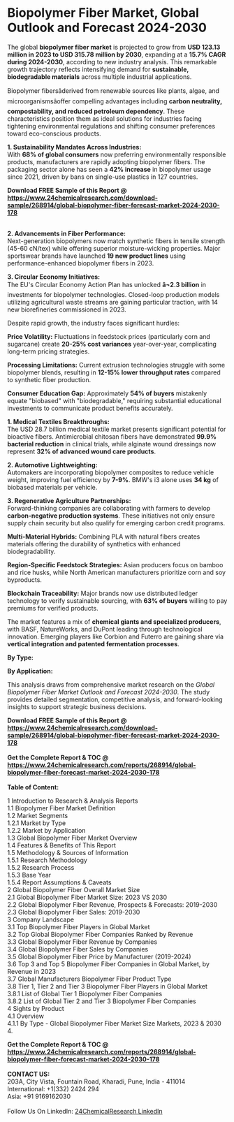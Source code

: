 <h1>Biopolymer Fiber Market, Global Outlook and Forecast 2024-2030</h1><p>The global <strong>biopolymer fiber market</strong> is projected to grow from <strong>USD 123.13 million in 2023 to USD 315.78 million by 2030</strong>, expanding at a <strong>15.7% CAGR during 2024-2030</strong>, according to new industry analysis. This remarkable growth trajectory reflects intensifying demand for <strong>sustainable, biodegradable materials</strong> across multiple industrial applications.</p><p>Biopolymer fibersâderived from renewable sources like plants, algae, and microorganismsâoffer compelling advantages including <strong>carbon neutrality, compostability, and reduced petroleum dependency</strong>. These characteristics position them as ideal solutions for industries facing tightening environmental regulations and shifting consumer preferences toward eco-conscious products.</p><p><strong>1. Sustainability Mandates Across Industries:</strong><br>
With <strong>68% of global consumers</strong> now preferring environmentally responsible products, manufacturers are rapidly adopting biopolymer fibers. The packaging sector alone has seen a <strong>42% increase</strong> in biopolymer usage since 2021, driven by bans on single-use plastics in 127 countries.</p><div><b>Download FREE Sample of this Report @ 
            <a href="https://www.24chemicalresearch.com/download-sample/268914/global-biopolymer-fiber-forecast-market-2024-2030-178">
            https://www.24chemicalresearch.com/download-sample/268914/global-biopolymer-fiber-forecast-market-2024-2030-178</a></b></div><br><p><strong>2. Advancements in Fiber Performance:</strong><br>
Next-generation biopolymers now match synthetic fibers in tensile strength (45-60 cN/tex) while offering superior moisture-wicking properties. Major sportswear brands have launched <strong>19 new product lines</strong> using performance-enhanced biopolymer fibers in 2023.</p><p><strong>3. Circular Economy Initiatives:</strong><br>
The EU's Circular Economy Action Plan has unlocked <strong>â¬2.3 billion</strong> in investments for biopolymer technologies. Closed-loop production models utilizing agricultural waste streams are gaining particular traction, with 14 new biorefineries commissioned in 2023.</p><p>Despite rapid growth, the industry faces significant hurdles:</p><p><strong>Price Volatility:</strong> Fluctuations in feedstock prices (particularly corn and sugarcane) create <strong>20-25% cost variances</strong> year-over-year, complicating long-term pricing strategies.</p><p><strong>Processing Limitations:</strong> Current extrusion technologies struggle with some biopolymer blends, resulting in <strong>12-15% lower throughput rates</strong> compared to synthetic fiber production.</p><p><strong>Consumer Education Gap:</strong> Approximately <strong>54% of buyers</strong> mistakenly equate "biobased" with "biodegradable," requiring substantial educational investments to communicate product benefits accurately.</p><p><strong>1. Medical Textiles Breakthroughs:</strong><br>
The USD 28.7 billion medical textile market presents significant potential for bioactive fibers. Antimicrobial chitosan fibers have demonstrated <strong>99.9% bacterial reduction</strong> in clinical trials, while alginate wound dressings now represent <strong>32% of advanced wound care products</strong>.</p><p><strong>2. Automotive Lightweighting:</strong><br>
Automakers are incorporating biopolymer composites to reduce vehicle weight, improving fuel efficiency by <strong>7-9%</strong>. BMW's i3 alone uses <strong>34 kg</strong> of biobased materials per vehicle.</p><p><strong>3. Regenerative Agriculture Partnerships:</strong><br>
Forward-thinking companies are collaborating with farmers to develop <strong>carbon-negative production systems</strong>. These initiatives not only ensure supply chain security but also qualify for emerging carbon credit programs.</p><p><strong>Multi-Material Hybrids:</strong> Combining PLA with natural fibers creates materials offering the durability of synthetics with enhanced biodegradability.</p><p><strong>Region-Specific Feedstock Strategies:</strong> Asian producers focus on bamboo and rice husks, while North American manufacturers prioritize corn and soy byproducts.</p><p><strong>Blockchain Traceability:</strong> Major brands now use distributed ledger technology to verify sustainable sourcing, with <strong>63% of buyers</strong> willing to pay premiums for verified products.</p><p>The market features a mix of <strong>chemical giants and specialized producers</strong>, with BASF, NatureWorks, and DuPont leading through technological innovation. Emerging players like Corbion and Futerro are gaining share via <strong>vertical integration and patented fermentation processes</strong>.</p><p><strong>By Type:</strong></p><p><strong>By Application:</strong></p><p>This analysis draws from comprehensive market research on the <em>Global Biopolymer Fiber Market Outlook and Forecast 2024-2030</em>. The study provides detailed segmentation, competitive analysis, and forward-looking insights to support strategic business decisions.</p><div><b>Download FREE Sample of this Report @ 
            <a href="https://www.24chemicalresearch.com/download-sample/268914/global-biopolymer-fiber-forecast-market-2024-2030-178">
            https://www.24chemicalresearch.com/download-sample/268914/global-biopolymer-fiber-forecast-market-2024-2030-178</a></b></div><br><div><b>Get the Complete Report & TOC @ 
            <a href="https://www.24chemicalresearch.com/reports/268914/global-biopolymer-fiber-forecast-market-2024-2030-178">
            https://www.24chemicalresearch.com/reports/268914/global-biopolymer-fiber-forecast-market-2024-2030-178</a></b></div><br>
            <b>Table of Content:</b><p>1 Introduction to Research & Analysis Reports<br />
    1.1 Biopolymer Fiber Market Definition<br />
    1.2 Market Segments<br />
        1.2.1 Market by Type<br />
        1.2.2 Market by Application<br />
    1.3 Global Biopolymer Fiber Market Overview<br />
    1.4 Features & Benefits of This Report<br />
    1.5 Methodology & Sources of Information<br />
        1.5.1 Research Methodology<br />
        1.5.2 Research Process<br />
        1.5.3 Base Year<br />
        1.5.4 Report Assumptions & Caveats<br />
2 Global Biopolymer Fiber Overall Market Size<br />
    2.1 Global Biopolymer Fiber Market Size: 2023 VS 2030<br />
    2.2 Global Biopolymer Fiber Revenue, Prospects & Forecasts: 2019-2030<br />
    2.3 Global Biopolymer Fiber Sales: 2019-2030<br />
3 Company Landscape<br />
    3.1 Top Biopolymer Fiber Players in Global Market<br />
    3.2 Top Global Biopolymer Fiber Companies Ranked by Revenue<br />
    3.3 Global Biopolymer Fiber Revenue by Companies<br />
    3.4 Global Biopolymer Fiber Sales by Companies<br />
    3.5 Global Biopolymer Fiber Price by Manufacturer (2019-2024)<br />
    3.6 Top 3 and Top 5 Biopolymer Fiber Companies in Global Market, by Revenue in 2023<br />
    3.7 Global Manufacturers Biopolymer Fiber Product Type<br />
    3.8 Tier 1, Tier 2 and Tier 3 Biopolymer Fiber Players in Global Market<br />
        3.8.1 List of Global Tier 1 Biopolymer Fiber Companies<br />
        3.8.2 List of Global Tier 2 and Tier 3 Biopolymer Fiber Companies<br />
4 Sights by Product<br />
    4.1 Overview<br />
        4.1.1 By Type - Global Biopolymer Fiber Market Size Markets, 2023 & 2030<br />
        4.</p><div><b>Get the Complete Report & TOC @ 
            <a href="https://www.24chemicalresearch.com/reports/268914/global-biopolymer-fiber-forecast-market-2024-2030-178">
            https://www.24chemicalresearch.com/reports/268914/global-biopolymer-fiber-forecast-market-2024-2030-178</a></b></div><br><b>CONTACT US:</b><br>
            203A, City Vista, Fountain Road, Kharadi, Pune, India - 411014<br>
            International: +1(332) 2424 294<br>
            Asia: +91 9169162030 <br><br>
            Follow Us On LinkedIn: <a href="https://www.linkedin.com/company/24chemicalresearch/">24ChemicalResearch LinkedIn</a>